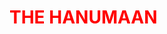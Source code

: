 <!DOCTYPE html>
<head>
  <title>
    THE HANUMAAN
  </title>
  </head>
   <body>
  
  <h1 style="color:red"> THE HANUMAAN </h1>
  
  
  </body>
  
  </html>

